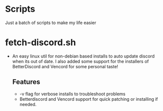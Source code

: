 # Scripts
Just a batch of scripts to make my life easier 

  # fetch-discord.sh
 - An easy linux util for non-debian based installs to auto update discord when its out of date. I also added some support for the installers of BetterDiscord and Vencord for some personal taste!
   ## Features
    - -v flag for verbose installs to troubleshoot problems  
    - Betterdiscord and Vencord support for quick patching or installing if needed. 
